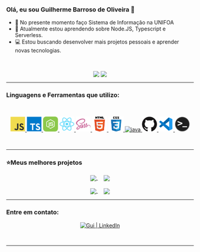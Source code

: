 ### Olá, eu sou Guilherme Barroso de Oliveira 👋

- 📖 No presente momento faço Sistema de Informação na UNIFOA
- 🌱 Atualmente estou aprendendo sobre Node.JS, Typescript e Serverless.
- 💻 Estou buscando desenvolver mais projetos pessoais e aprender novas tecnologias.


<br/>

<p align="center">
  <p align="center">
    <img height=165 align="center" src="https://github-readme-stats.vercel.app/api/top-langs/?username=GuilhermeBarroso-sys&layout=compact&theme=radical"/>
    <img height=165 align="center" src="https://github-readme-stats.vercel.app/api?username=GuilhermeBarroso-sys&count_private=true&show_icons=true&theme=radical"/>
  
</p>

---

### Linguagens e Ferramentas que utilizo:

<a href="#" target="_blank">
</a>

<br />

<p align="center">
  <a
    href="https://developer.mozilla.org/en-US/docs/Web/JavaScript"
    target="_blank"
  >
    <img
      src="https://github.com/devicons/devicon/blob/master/icons/javascript/javascript-original.svg"
      alt="javascript"
      width="40"
      height="40"
    />
  </a>
  <a href="https://www.typescriptlang.org/" target="_blank">
    <img
      src="https://github.com/devicons/devicon/blob/master/icons/typescript/typescript-original.svg"
      alt="typescript"
      width="40"
      height="40"
    />
  </a>
  <a href="https://nodejs.org/en/">
    <img 
        src="https://github.com/abner-starkasty/abner-starkasty/blob/master/assets/icon-nodejs.svg" 
        alt="logo Node.js"
        width="40px"
        style="border-radius: 8px;">
  </a>
  <a href="https://pt-br.reactjs.org/" target="_blank">
    <img
      src="https://github.com/devicons/devicon/blob/master/icons/react/react-original.svg"
      alt="react"
      width="40"
      height="40"
    />
  </a>
  <a href="https://sass-lang.com/" target="_blank">
    <img
      src="https://github.com/devicons/devicon/blob/master/icons/sass/sass-original.svg"
      alt="AWS"
      width="40"
      height="40"
    />
  </a>
  <a href="#" target="_blank">
      <img width="40px" height="40px" alt="HTML5" width="26px" src="https://raw.githubusercontent.com/github/explore/80688e429a7d4ef2fca1e82350fe8e3517d3494d/topics/html/html.png" />
  </a>
  <a href="#" target="_blank">
      <img width="40px" height="40px" alt="CSS3" width="26px" src="https://raw.githubusercontent.com/github/explore/80688e429a7d4ef2fca1e82350fe8e3517d3494d/topics/css/css.png" />
  </a>
  <a href = "https://getbootstrap.com/">
      <img
           src = "https://upload.wikimedia.org/wikipedia/commons/thumb/b/b2/Bootstrap_logo.svg/1024px-Bootstrap_logo.svg.png"
           alt = "java"
           width = "40px"
       />
  </a>
  <a href="#" target="_blank">
      <img alt="GitHub" width="40px" src="https://raw.githubusercontent.com/github/explore/78df643247d429f6cc873026c0622819ad797942/topics/github/github.png" />
  </a>
  <a href="https://code.visualstudio.com/">
      <img 
          src="https://github.com/abner-starkasty/abner-starkasty/blob/master/assets/icon-vscode.svg" 
          alt="logo Vscode"
          width="40px">
  </a>
  <a href="#" target="_blank">
      <img alt="Terminal" width="40px" src="https://raw.githubusercontent.com/github/explore/80688e429a7d4ef2fca1e82350fe8e3517d3494d/topics/terminal/terminal.png" />
  </a>
</p>

<br />

---

### ⭐Meus melhores projetos

<p align="center">
  <a href="https://github.com/GuilhermeBarroso-sys/blog-front">
    <img align="center" src="https://github-readme-stats.vercel.app/api/pin/?username=GuilhermeBarroso-sys&repo=blog-front&title_color=33ff&icon_color=333" />
  </a>
  &nbsp; &nbsp;
  <a href="https://github.com/GuilhermeBarroso-sys/My-Unity-Game">
    <img align="center" src="https://github-readme-stats.vercel.app/api/pin/?username=GuilhermeBarroso-sys&repo=My-Unity-Game&title_color=33ff&icon_color=333" />
  </a>

  <br />
  <br />

  <a href="https://github.com/GuilhermeBarroso-sys/Back-end-Blog">
    <img align="center" src="https://github-readme-stats.vercel.app/api/pin/?username=GuilhermeBarroso-sys&repo=Back-end-Blog&title_color=33ff&icon_color=333" />
  </a>
  &nbsp; &nbsp;
  <a href="https://github.com/GuilhermeBarroso-sys/gitHub-Search">
    <img align="center" src="https://github-readme-stats.vercel.app/api/pin/?username=GuilhermeBarroso-sys&repo=gitHub-Search&title_color=33ff&icon_color=333" />
  </a>
</p>

---

### Entre em contato:

<p align="center">
  <a href="https://www.linkedin.com/in/guilherme-barroso-931147175/">
  <img alt="Gui | LinkedIn" width="30px" src="https://image.flaticon.com/icons/png/512/174/174857.png" />
  </a>
 
  
</p>

<br />

---

[linkedin]: https://www.linkedin.com/in/guilherme-barroso-931147175
[instagram]: https://www.instagram.com/gui_barrosoo

